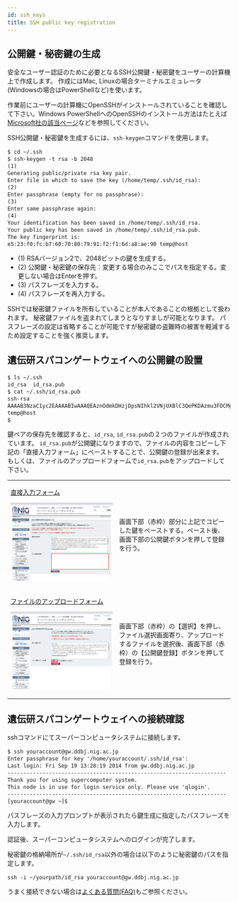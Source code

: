 ```yaml
---
id: ssh_keys
title: SSH public key registration
---
```


## 公開鍵・秘密鍵の生成

安全なユーザー認証のために必要となるSSH公開鍵・秘密鍵をユーザーの計算機上で作成します。
作成にはMac, Linuxの場合ターミナルエミュレータ(Windowsの場合はPowerShellなど)を使います。

作業前にユーザーの計算機にOpenSSHがインストールされていることを確認して下さい。Windows PowerShellへのOpenSSHのインストール方法はたとえば[Microsoft社の該当ページ](https://docs.microsoft.com/en-us/windows-server/administration/openssh/openssh_install_firstuse)などを参照してください。


SSH公開鍵・秘密鍵を生成するには、`ssh-keygen`コマンドを使用します。

```
$ cd ~/.ssh
$ ssh-keygen -t rsa -b 2048                                                      (1)
Generating public/private rsa key pair.
Enter file in which to save the key (/home/temp/.ssh/id_rsa):                    (2)
Enter passphrase (empty for no passphrase):                                      (3)
Enter same passphrase again:                                                     (4)
Your identification has been saved in /home/temp/.ssh/id_rsa.
Your public key has been saved in /home/temp/.ssh/id_rsa.pub.
The key fingerprint is:
e5:23:f0:fc:b7:60:70:80:79:91:f2:f1:6d:a8:ae:90 temp@host
```

- (1) RSAバージョン2で、2048ビットの鍵を生成する。
- (2) 公開鍵・秘密鍵の保存先：変更する場合のみここでパスを指定する。変更しない場合はEnterを押す。
- (3) パスフレーズを入力する。
- (4) パスフレーズを再入力する。


SSHでは秘密鍵ファイルを所有していることが本人であることの根拠として扱われます。
秘密鍵ファイルを盗まれてしまうとなりすましが可能となります。
パスフレーズの設定は省略することが可能ですが秘密鍵の盗難時の被害を軽減するため設定することを強く推奨します。



## 遺伝研スパコンゲートウェイへの公開鍵の設置


```
$ ls ~/.ssh
id_rsa  id_rsa.pub
$ cat ~/.ssh/id_rsa.pub
ssh-rsa AAAAB3NzaC1yc2EAAAABIwAAAQEAznOdmkDHzjDpsNIhkl2VNjUXBlC3QePKDAzmu3FDCMgBYUDyiXAXLf85q25cylVq66gLUP63nlFJz4/SLO13w2Qf3Gyyj7ADJJZR3sD+Sf8vdlt2hShAT0kkKBmToBqv2Pqx2SfzRVedlyCE4YFieUVmZUkz95dxwSUklGXmQSvigkqCG86r0NlxCSMjYitDGWAyGMu37cvBYzH0+C2uthtbqTd1VYHfjtvewySSZsvbVVnjLme0Ah2cAyifVaSN4uslDBqkN62b3vaijoXPy9ieUzSP0/dgBhKN/m7yhnM/1s+foJnRI3wfDdqXPw3yOqPC/9EXrjnmdpEmpgMJTw== temp@host
$ 
```


鍵ペアの保存先を確認すると、`id_rsa`, `id_rsa.pub`の２つのファイルが作成されています。
`id_rsa.pub`が公開鍵になりますので、ファイルの内容をコピーし下記の「直接入力フォーム」にペーストすることで、公開鍵の登録が出来ます。
もしくは、ファイルのアップロードフォームで`id_rsa.pub`をアップロードして下さい。


<table>
<tr>
<td>

[直接入力フォーム](https://sc2.ddbj.nig.ac.jp/index.php/ja-form-ssh-application)

![](ssh_direct_form.jpg)
</td>
<td>
画面下部（赤枠）部分に上記でコピーした鍵をペーストする。ペースト後、画面下部の公開鍵ボタンを押して登録を行う。
</td>
</tr>

<tr>
<td>

[ファイルのアップロードフォーム](https://sc2.ddbj.nig.ac.jp/index.php/ja-form-ssh-application-2)

![](ssh_upload_form.jpg)
</td>
<td>
画面下部（赤枠）の【選択】を押し、ファイル選択画面寄り、アップロードするファイルを選択後、画面下部（赤枠）の【公開鍵登録】ボタンを押して登録を行う。
</td>
</tr>

</table>


 

## 遺伝研スパコンゲートウェイへの接続確認

sshコマンドにてスーパーコンピュータシステムに接続します。

```
$ ssh youraccount@gw.ddbj.nig.ac.jp
Enter passphrase for key '/home/youraccount/.ssh/id_rsa':
Last login: Fri Sep 19 13:28:19 2014 from gw.ddbj.nig.ac.jp
---------------------------------------------------------------------
Thank you for using supercomputer system.
This node is in use for login service only. Please use 'qlogin'.
---------------------------------------------------------------------
[youraccount@gw ~]$
```

パスフレーズの入力プロンプトが表示されたら鍵生成に指定したパスフレーズを入力します。

認証後、スーパーコンピュータシステムへのログインが完了します。

秘密鍵の格納場所が`~/.ssh/id_rsa`以外の場合は以下のように秘密鍵のパスを指定します。

```
ssh -i ~/yourpath/id_rsa youraccount@gw.ddbj.nig.ac.jp
```

うまく接続できない場合は[よくある質問(FAQ)](/faq/faq1)もご参照ください。














